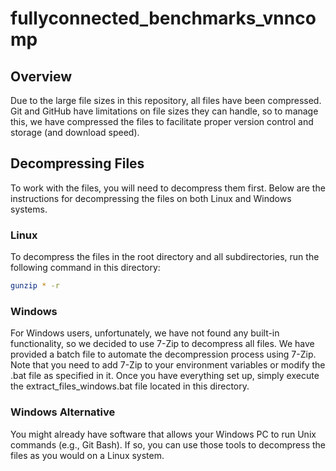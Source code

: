# fullyconnected_benchmarks_vnncomp

## Overview

Due to the large file sizes in this repository, all files have been compressed. Git and GitHub have limitations on file sizes they can handle, so to manage this, we have compressed the files to facilitate proper version control and storage (and download speed).

## Decompressing Files

To work with the files, you will need to decompress them first. Below are the instructions for decompressing the files on both Linux and Windows systems.

### Linux

To decompress the files in the root directory and all subdirectories, run the following command in this directory:

```bash
gunzip * -r
```

### Windows

For Windows users, unfortunately, we have not found any built-in functionality, so we decided to use 7-Zip to decompress all files. We have provided a batch file to automate the decompression process using 7-Zip. Note that you need to add 7-Zip to your environment variables or modify the .bat file as specified in it. Once you have everything set up, simply execute the extract_files_windows.bat file located in this directory.

### Windows Alternative

You might already have software that allows your Windows PC to run Unix commands (e.g., Git Bash). If so, you can use those tools to decompress the files as you would on a Linux system.